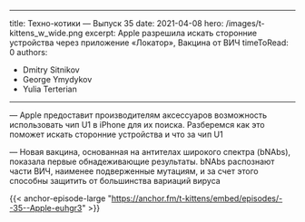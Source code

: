 
---
title: Техно-котики — Выпуск 35
date: 2021-04-08
hero: /images/t-kittens_w_wide.png
excerpt: Apple разрешила искать сторонние устройства через приложение «Локатор», Вакцина от ВИЧ
timeToRead: 0
authors:
  - Dmitry Sitnikov
  - George Ymydykov
  - Yulia Terterian
---

— Apple предоставит производителям аксессуаров возможность использовать чип U1 в iPhone для их поиска. Разберемся как это поможет искать сторонние устройства и что за чип U1

— Новая вакцина, основанная на антителах широкого спектра (bNAbs), показала первые обнадеживающие результаты. bNAbs распознают части ВИЧ, наименее подверженные мутациям, и за счет этого способны защитить от большинства вариаций вируса


{{< anchor-episode-large "https://anchor.fm/t-kittens/embed/episodes/--35--Apple-euhgr3" >}}
